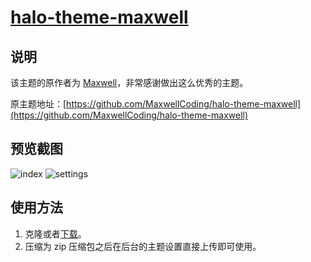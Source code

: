 <h1><a href="https://github.com/halo-dev" target="_blank">halo-theme-maxwell</a></h1>

## 说明

该主题的原作者为 [Maxwell](https://maxwellcoding.club)，非常感谢做出这么优秀的主题。

原主题地址：[https://github.com/MaxwellCoding/halo-theme-maxwell](https://github.com/MaxwellCoding/halo-theme-maxwell)

## 预览截图

![index](https://i.loli.net/2019/05/29/5ced6a1f70be890881.png)
![settings](https://i.loli.net/2019/05/29/5ced6a1fddb4562005.png)

## 使用方法

1. 克隆或者[下载](https://github.com/MaxwellCoding/halo-theme-maxwell)。
2. 压缩为 zip 压缩包之后在后台的主题设置直接上传即可使用。

